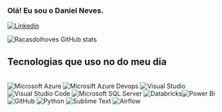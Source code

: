 
### Olá! Eu sou o Daniel Neves.

[![Linkedin](https://img.shields.io/badge/LinkedIn-0077B5?style=for-the-badge&logo=linkedin&logoColor=white)](https://www.instagram.com/daniel_racas/)

![Racasdolhoves GitHub stats](https://github-readme-stats.vercel.app/api?username=racasdolhoves&show_icons=true&theme=dracula)

## Tecnologias que uso no do meu dia

<div><br/>
  <img aling= center alt="Microsoft Azure" src="https://img.shields.io/badge/Microsoft_Azure-0089D6?style=for-the-badge&logo=microsoft-azure&logoColor=white">
  <img aling= center alt="Microsift Azure Devops" src="https://img.shields.io/badge/Azure_DevOps-0078D7?style=for-the-badge&logo=azure-devops&logoColor=white">
  <img aling= center alt="Visual Studio" src="https://img.shields.io/badge/Visual_Studio-5C2D91?style=for-the-badge&logo=visual%20studio&logoColor=white">
  <img aling= center alt="Visual Studio Code" src="https://img.shields.io/badge/Visual_Studio_Code-0078D4?style=for-the-badge&logo=visual%20studio%20code&logoColor=white">
  <img aling= center alt="Microsoft SQL Server" src="https://img.shields.io/badge/Microsoft%20SQL%20Server-CC2927?style=for-the-badge&logo=microsoft%20sql%20server&logoColor=white">
  <img aling= center alt="Databricks" src="https://img.shields.io/badge/Databricks-FF3621?style=for-the-badge&logo=Databricks&logoColor=white"><img aling= center alt="Power Bi" src="https://img.shields.io/badge/power_bi-F2C811?style=for-the-badge&logo=powerbi&logoColor=black">
  <img aling= center alt="GitHub" src="https://img.shields.io/badge/GitHub-100000?style=for-the-badge&logo=github&logoColor=white">
  <img aling= center alt="Python" src="https://img.shields.io/badge/Python-14354C?style=for-the-badge&logo=python&logoColor=white">
  <img aling= center alt="Sublime Text" src="https://img.shields.io/badge/sublime_text-%23575757.svg?&style=for-the-badge&logo=sublime-text&logoColor=important">
  <img aling= center alt="Airflow" src="https://img.shields.io/badge/Airflow-017CEE?style=for-the-badge&logo=Apache%20Airflow&logoColor=white">
</div><br/>
